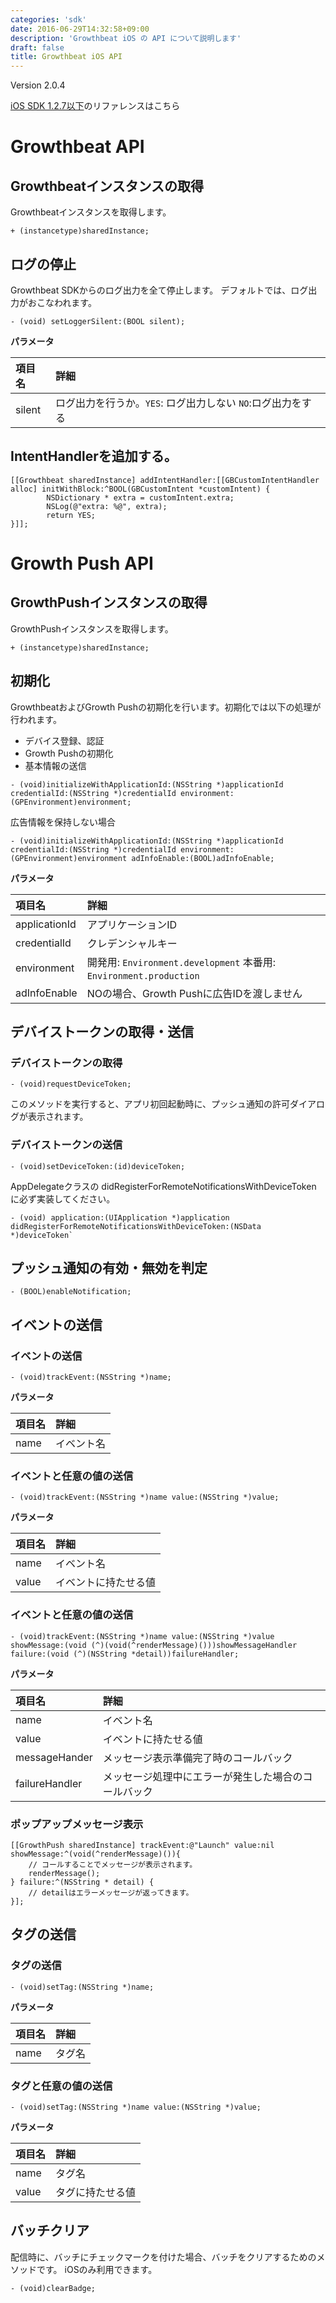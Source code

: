 ```yaml
---
categories: 'sdk'
date: 2016-06-29T14:32:58+09:00
description: 'Growthbeat iOS の API について説明します'
draft: false
title: Growthbeat iOS API
---
```


Version 2.0.4

[iOS SDK 1.2.7以下](/sdk/ios/reference-1.2.7)のリファレンスはこちら

# Growthbeat API

## Growthbeatインスタンスの取得

Growthbeatインスタンスを取得します。

```objc
+ (instancetype)sharedInstance;
```

## ログの停止

Growthbeat SDKからのログ出力を全て停止します。
デフォルトでは、ログ出力がおこなわれます。

```objc
- (void) setLoggerSilent:(BOOL silent);
```

**パラメータ**

|項目名|詳細|
|:--|:--|
|silent| ログ出力を行うか。`YES`: ログ出力しない `NO`:ログ出力をする |

## IntentHandlerを追加する。

```objc
[[Growthbeat sharedInstance] addIntentHandler:[[GBCustomIntentHandler alloc] initWithBlock:^BOOL(GBCustomIntent *customIntent) {
        NSDictionary * extra = customIntent.extra;
        NSLog(@"extra: %@", extra);
        return YES;
}]];
```

# Growth Push API

## GrowthPushインスタンスの取得

GrowthPushインスタンスを取得します。

```objc
+ (instancetype)sharedInstance;
```

## 初期化

GrowthbeatおよびGrowth Pushの初期化を行います。初期化では以下の処理が行われます。

- デバイス登録、認証
- Growth Pushの初期化
- 基本情報の送信

```objc
- (void)initializeWithApplicationId:(NSString *)applicationId credentialId:(NSString *)credentialId environment:(GPEnvironment)environment;
```

広告情報を保持しない場合

```objc
- (void)initializeWithApplicationId:(NSString *)applicationId credentialId:(NSString *)credentialId environment:(GPEnvironment)environment adInfoEnable:(BOOL)adInfoEnable;
```

**パラメータ**

|項目名|詳細|
|:--|:--|
|applicationId| アプリケーションID |
|credentialId| クレデンシャルキー |
|environment| 開発用: `Environment.development` 本番用: `Environment.production`　|
|adInfoEnable | NOの場合、Growth Pushに広告IDを渡しません |

## デバイストークンの取得・送信

### デバイストークンの取得

```objc
- (void)requestDeviceToken;
```

このメソッドを実行すると、アプリ初回起動時に、プッシュ通知の許可ダイアログが表示されます。

### デバイストークンの送信

```objc
- (void)setDeviceToken:(id)deviceToken;
```

AppDelegateクラスの didRegisterForRemoteNotificationsWithDeviceToken に必ず実装してください。

```objc
- (void) application:(UIApplication *)application didRegisterForRemoteNotificationsWithDeviceToken:(NSData *)deviceToken`
```

## プッシュ通知の有効・無効を判定

```objc
- (BOOL)enableNotification;
```

## イベントの送信

### イベントの送信

```objc
- (void)trackEvent:(NSString *)name;
```

**パラメータ**

|項目名|詳細|
|:--|:--|
|name|イベント名|

### イベントと任意の値の送信

```objc
- (void)trackEvent:(NSString *)name value:(NSString *)value;
```

**パラメータ**

|項目名|詳細|
|:--|:--|
|name|イベント名|
|value|イベントに持たせる値|


### イベントと任意の値の送信

```objc
- (void)trackEvent:(NSString *)name value:(NSString *)value showMessage:(void (^)(void(^renderMessage)()))showMessageHandler failure:(void (^)(NSString *detail))failureHandler;
```

**パラメータ**

|項目名|詳細|
|:--|:--|
|name|イベント名|
|value|イベントに持たせる値|
|messageHander|メッセージ表示準備完了時のコールバック|
|failureHandler|メッセージ処理中にエラーが発生した場合のコールバック|

### ポップアップメッセージ表示

```objc
[[GrowthPush sharedInstance] trackEvent:@"Launch" value:nil showMessage:^(void(^renderMessage)()){
    // コールすることでメッセージが表示されます。
    renderMessage();
} failure:^(NSString * detail) {
    // detailはエラーメッセージが返ってきます。
}];
```

## タグの送信

### タグの送信

```objc
- (void)setTag:(NSString *)name;
```

**パラメータ**

|項目名|詳細|
|:--|:--|
|name|タグ名|

### タグと任意の値の送信

```objc
- (void)setTag:(NSString *)name value:(NSString *)value;
```

**パラメータ**

|項目名|詳細|
|:--|:--|
|name|タグ名|
|value|タグに持たせる値|

## バッチクリア

配信時に、バッチにチェックマークを付けた場合、バッチをクリアするためのメソッドです。
iOSのみ利用できます。

```objc
- (void)clearBadge;
```

<!--
# Growth Link API

## GrowthLinkインスタンスの取得

GrowthLinkインスタンスを取得します。

```objc
+ (instancetype)sharedInstance;
```

## Growth Linkの初期化

Growthbeatへデバイス登録・認証を行います。

```objc
- (void)initializeWithApplicationId:(NSString *)applicationId APPLICATION_ID:(NSString *)credentialId;
```

**パラメータ**

|項目名|詳細|
|:--|:--|
|applicationId| アプリケーションID |
|credentialId| クレデンシャルキー |
-->
